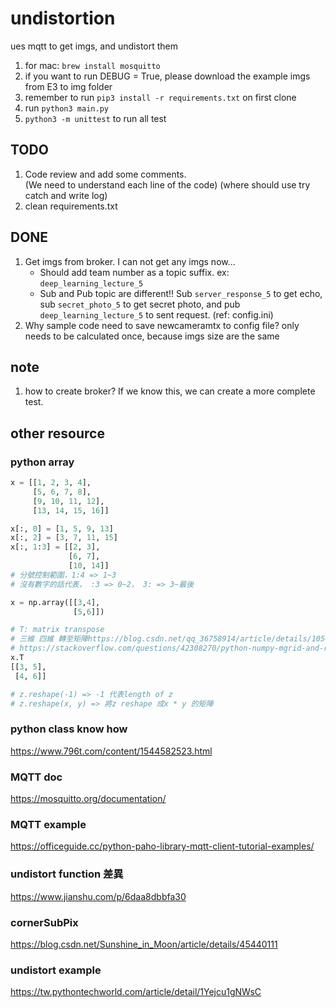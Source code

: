 # undistortion

ues mqtt to get imgs, and undistort them

1. for mac: `brew install mosquitto`
2. if you want to run DEBUG = True, please download the example imgs from E3 to img folder
3. remember to run `pip3 install -r requirements.txt` on first clone
4. run `python3 main.py`
5. `python3 -m unittest` to run all test

## TODO

1. Code review and add some comments.  
   (We need to understand each line of the code)
   (where should use try catch and write log)
2. clean requirements.txt

## DONE

1. Get imgs from broker. I can not get any imgs now...
   * Should add team number as a topic suffix. ex: `deep_learning_lecture_5`
   * Sub and Pub topic are different!! Sub `server_response_5` to get echo, sub `secret_photo_5` to get secret photo, and pub `deep_learning_lecture_5` to sent request. (ref: config.ini)
2. Why sample code need to save newcameramtx to config file? only needs to be calculated once, because imgs size are the same

## note

1. how to create broker? If we know this, we can create a more complete test.

## other resource

### python array

```python
x = [[1, 2, 3, 4],
     [5, 6, 7, 8],
     [9, 10, 11, 12],
     [13, 14, 15, 16]]

x[:, 0] = [1, 5, 9, 13]
x[:, 2] = [3, 7, 11, 15]
x[:, 1:3] = [[2, 3],
             [6, 7],
             [10, 14]]
# 分號控制範圍，1:4 => 1~3
# 沒有數字的話代表， :3 => 0~2， 3: => 3~最後

x = np.array([[3,4],
              [5,6]])

# T: matrix transpose
# 三維 四維 轉至矩陣https://blog.csdn.net/qq_36758914/article/details/105488508
# https://stackoverflow.com/questions/42308270/python-numpy-mgrid-and-reshape
x.T
[[3, 5],
 [4, 6]]

# z.reshape(-1) => -1 代表length of z
# z.reshape(x, y) => 將z reshape 成x * y 的矩陣

```

### python class know how

https://www.796t.com/content/1544582523.html

### MQTT doc

https://mosquitto.org/documentation/

### MQTT example

https://officeguide.cc/python-paho-library-mqtt-client-tutorial-examples/

### undistort function 差異

https://www.jianshu.com/p/6daa8dbbfa30

### cornerSubPix

https://blog.csdn.net/Sunshine_in_Moon/article/details/45440111

### undistort example

https://tw.pythontechworld.com/article/detail/1Yejcu1gNWsC